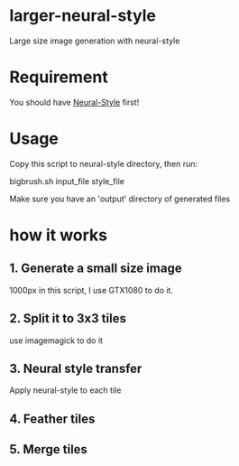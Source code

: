 # larger-neural-style
Large size image generation with neural-style


# Requirement
You should have [Neural-Style](https://github.com/jcjohnson/neural-style/) first!

# Usage
Copy this script to neural-style directory, then run:

bigbrush.sh input_file style_file

Make sure you have an 'output' directory of generated files

# how it works
## 1. Generate a small size image
1000px in this script, I use GTX1080 to do it.

## 2. Split it to 3x3 tiles
use imagemagick to do it

## 3. Neural style transfer
Apply neural-style to each tile

## 4. Feather tiles

## 5. Merge tiles


